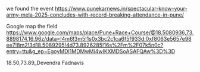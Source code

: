 we found the event
https://www.punekarnews.in/spectacular-know-your-army-mela-2025-concludes-with-record-breaking-attendance-in-pune/

Google map the field 
https://www.google.com/maps/place/Pune+Race+Course/@18.5080936,73.8898174,16.96z/data=!4m6!3m5!1s0x3bc2c1ca6f5f933d:0xf8063e5657e98ee7!8m2!3d18.5089295!4d73.8926285!16s%2Fm%2F07k5n0c?entry=ttu&g_ep=EgoyMDI1MDMwMi4wIKXMDSoASAFQAw%3D%3D

18.50,73.89_Devendra Fadnavis
